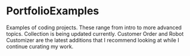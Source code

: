 # PortfolioExamples
Examples of coding projects.
These range from intro to more advanced topics. Collection is being updated currently.
Customer Order and Robot Customizer are the latest additions that I recommend looking at while I continue curating my work.
